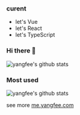 ### curent
* let's Vue
* let's React
* let's TypeScript

### Hi there 👋

![yangfee's github stats](https://github-readme-stats.vercel.app/api?username=yangfee&hide=stars)
### Most used
![yangfee's github stats](https://github-readme-stats.anuraghazra1.vercel.app/api/top-langs/?username=yangfee&layout=compact&hide_title=true)

see more [me.yangfee.com](http://me.yangfee.com/)